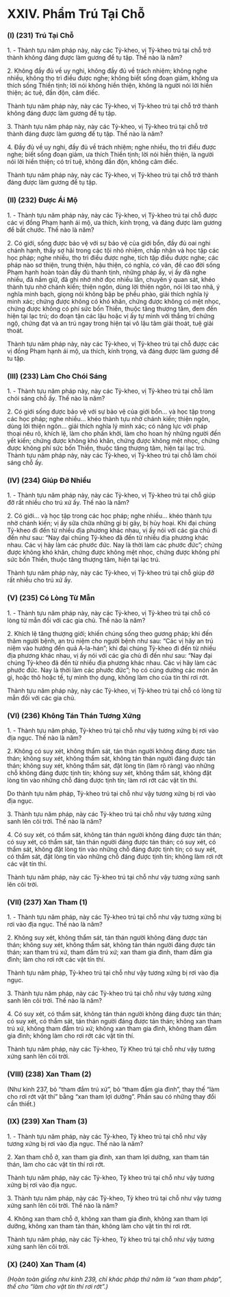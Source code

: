 # XXIV. Phẩm Trú Tại Chỗ

<!--pg-->
### (I) (231) Trú Tại Chỗ

1\. - Thành tựu năm pháp này, này các Tỷ-kheo, vị Tỷ-kheo trú tại chỗ trở thành không đáng được làm
gương để tụ tập. Thế nào là năm?

2\. Không đầy đủ về uy nghi, không đầy đủ về trách nhiệm; không nghe nhiều, không thọ trì điều được
nghe; không biết sống đoạn giảm, không ưa thích sống Thiền tịnh; lời nói không hiền thiện, không là
người nói lời hiền thiện; ác tuệ, đần độn, câm điếc.

Thành tựu năm pháp này, này các Tỷ-kheo, vị Tỷ-kheo trú tại chỗ trở thành không đáng được làm
gương để tụ tập.

3\. Thành tựu năm pháp này, này các Tỷ-kheo, vị Tỷ-kheo trú tại chỗ trở thành đáng được làm gương để
tụ tập. Thế nào là năm?

4\. Ðầy đủ về uy nghi, đầy đủ về trách nhiệm; nghe nhiều, thọ trì điều được nghe; biết sống đoạn giảm,
ưa thích Thiền tịnh; lời nói hiền thiện, là người nói lời hiền thiện; có trí tuệ, không đần độn, không câm
điếc.

Thành tựu năm pháp này, này các Tỷ-kheo, vị Tỷ-kheo trú tại chỗ trở thành đáng được làm gương để tụ
tập.

<!--pg-->
### (II) (232) Ðược Ái Mộ

1\. - Thành tựu năm pháp này, này các Tỷ-kheo, vị Tỷ-kheo trú tại chỗ được các vị đồng Phạm hạnh ái
mộ, ưa thích, kính trọng, và đáng được làm gương để bắt chước. Thế nào là năm?

2\. Có giới, sống được bảo vệ với sự bảo vệ của giới bổn, đầy đủ oai nghi chánh hạnh, thấy sợ hãi trong
các tội nhỏ nhiệm, chấp nhận và học tập các học pháp; nghe nhiều, thọ trì điều được nghe, tích tập điều
được nghe; các pháp nào sơ thiện, trung thiện, hậu thiện, có nghĩa, có văn, đề cao đời sống Phạm hạnh
hoàn toàn đầy đủ thanh tịnh, những pháp ấy, vị ấy đã nghe nhiều, đã nắm giữ, đã ghi nhớ nhờ đọc nhiều
lần, chuyên ý quan sát, khéo thành tựu nhờ chánh kiến; thiện ngôn, dùng lời thiện ngôn, nói lời tao nhã,
ý nghĩa minh bạch, giọng nói không bập bẹ phều phào, giải thích nghĩa lý minh xác; chứng được không
có khó khăn, chứng được không có mệt nhọc, chứng được không có phí sức bốn Thiền, thuộc tăng
thượng tâm, đem đến hiện tại lạc trú; do đoạn tận các lậu hoặc vị ấy tự mình với thắng trí chứng ngộ,
chứng đạt và an trú ngay trong hiện tại vô lậu tâm giải thoát, tuệ giải thoát.

Thành tựu năm pháp này, này các Tỷ-kheo, vị Tỷ-kheo trú tại chỗ được các vị đồng Phạm hạnh ái mộ,
ưa thích, kính trọng, và đáng được làm gương để tu tập.

<!--pg-->
### (III) (233) Làm Cho Chói Sáng

1\. - Thành tựu năm pháp này, này các Tỷ-kheo, vị Tỷ-kheo trú tại chỗ làm chói sáng chỗ ấy. Thế nào là
năm?

2\. Có giới sống được bảo vệ với sự bảo vệ của giới bổn... và học tập trong các học pháp; nghe nhiều...
khéo thành tựu nhờ chánh kiến; thiện ngôn, dùng lời thiện ngôn... giải thích nghĩa lý minh xác; có năng
lực với pháp thoại nêu rõ, khích lệ, làm cho phấn khởi, làm cho hoan hỷ những người đến yết kiến;
chứng được không khó khăn, chứng được không mệt nhọc, chứng được không phí sức bốn Thiền, thuộc
tăng thượng tâm, hiện tại lạc trú.
Thành tựu năm pháp này, này các Tỷ-kheo, vị Tỷ-kheo trú tại chỗ làm chói sáng chỗ ấy.

<!--pg-->
### (IV) (234) Giúp Ðỡ Nhiều

1\. - Thành tựu năm pháp này, này các Tỷ-kheo, vị Tỷ-kheo trú tại chỗ giúp đỡ rất nhiều cho trú xứ ấy.
Thế nào là năm?

2\. Có giới... và học tập trong các học pháp; nghe nhiều... khéo thành tựu nhờ chánh kiến; vị ấy sữa chữa
những gì bị gãy, bị hủy hoại. Khi đại chúng Tỷ-kheo đi đến từ nhiều địa phương khác nhau, vị ấy nói
với các gia chủ đi đến như sau: “Nay đại chúng Tỷ-kheo đã đến từ nhiều địa phương khác nhau. Các vị
hãy làm các phước đức. Nay là thời làm các phước đức”; chứng được không khó khăn, chứng được
không mệt nhọc, chứng được không phí sức bốn Thiền, thuộc tăng thượng tâm, hiện tại lạc trú.

Thành tựu năm pháp này, này các Tỷ-kheo, vị Tỷ-kheo trú tại chỗ giúp đỡ rất nhiều cho trú xứ ấy.

<!--pg-->
### (V) (235) Có Lòng Từ Mẫn

1\. - Thành tựu năm pháp này, này các Tỷ-kheo, vị Tỷ-kheo trú tại chỗ có lòng từ mẫn đối với các gia
chủ. Thế nào là năm?

2\. Khích lệ tăng thượng giới; khiến chúng sống theo gương pháp; khi đến thăm người bệnh, an trú niệm
cho người bệnh như sau: “Các vị hãy an trú niệm vào hướng đến quả A-la-hán”; khi đại chúng Tỷ-kheo
đi đến từ nhiều địa phương khác nhau, vị ấy nói với các gia chủ đi đến như sau: “Nay đại chúng Tỷ-kheo
đã đến từ nhiều địa phương khác nhau. Các vị hãy làm các phước đức. Nay là thời làm các phước đức”;
họ có cúng dường các món ăn gì, hoặc thô hoặc tế, tự mình thọ dụng, không làm cho của tín thí rơi rớt.

Thành tựu năm pháp này, này các Tỷ-kheo, vị Tỷ-kheo trú tại chỗ có lòng từ mẫn đối với các gia chủ.

<!--pg-->
### (VI) (236) Không Tán Thán Tương Xứng

1\. - Thành tựu năm pháp, Tỷ-kheo trú tại chỗ như vậy tương xứng bị rơi vào địa ngục. Thế nào là năm?

2\. Không có suy xét, không thẩm sát, tán thán người không đáng được tán thán; không suy xét, không
thẩm sát, không tán thán người đáng được tán thán; không suy xét, không thẩm sát, đặt lòng tin (làm rõ
ràng) vào những chỗ không đáng được tịnh tín; không suy xét, không thẩm sát, không đặt lòng tin vào
những chỗ đáng được tịnh tín; làm rơi rớt các vật tín thí.

Do thành tựu năm pháp, Tỷ-kheo trú tại chỗ như vậy tương xứng bị rơi vào địa ngục.

3\. Thành tựu năm pháp, này các Tỷ-kheo trú tại chỗ như vậy tương xứng sanh lên cõi trời. Thế nào là
năm?

4\. Có suy xét, có thẩm sát, không tán thán người không đáng được tán thán; có suy xét, có thẩm sát, tán
thán người đáng được tán thán; có suy xét, có thẩm sát, không đặt lòng tin vào những chỗ đáng được
tịnh tín; có suy xét, có thẩm sát, đặt lòng tin vào những chỗ đáng được tịnh tín; không làm rơi rớt các vật
tín thí.

Thành tựu năm pháp, này các Tỷ-kheo trú tại chỗ như vậy tương xứng sanh lên cõi trời.

<!--pg-->
### (VII) (237) Xan Tham (1)
1\. - Thành tựu năm pháp, này các Tỷ-kheo trú tại chỗ như vậy tương xứng bị rơi vào địa ngục. Thế nào
là năm?

2\. Không suy xét, không thẩm sát, tán thán người không đáng được tán thán; không suy xét, không thẩm
sát, không tán thán người đáng được tán thán; xan tham trú xứ, tham đắm trú xứ; xan tham gia đình,
tham đắm gia đình; làm cho rơi rớt các vật tín thí.

Thành tựu năm pháp, Tỷ-kheo trú tại chỗ như vậy tương xứng bị rơi vào địa ngục.

3\. Thành tựu năm pháp, này các Tỷ-kheo trú tại chỗ như vậy tương xứng sanh lên cõi trời. Thế nào là
năm?

4\. Có suy xét, có thẩm sát, không tán thán người không đáng được tán thán; có suy xét, có thẩm sát, tán
thán người đáng được tán thán; không xan tham trú xứ, không tham đắm trú xứ; không xan tham gia
đình, không tham đắm gia đình; không làm cho rơi rớt các vật tín thí.

Thành tựu năm pháp, này các Tỷ-kheo, Tỷ Kheo trú tại chỗ như vậy tương xứng sanh lên cõi trời.

<!--pg-->
### (VIII) (238) Xan Tham (2)

(Như kinh 237, bỏ “tham đắm trú xứ”, bỏ “tham đắm gia đình”, thay thế “làm cho rơi rớt vật thí” bằng
“xan tham lợi dưỡng”. Phần sau có những thay đổi cần thiết.)

<!--pg-->
### (IX) (239) Xan Tham (3)

1\. - Thành tựu năm pháp, này các Tỷ-kheo, Tỷ kheo trú tại chỗ như vậy tương xứng bị rơi vào địa ngục.
Thế nào là năm?

2\. Xan tham chỗ ở, xan tham gia đình, xan tham lợi dưỡng, xan tham tán thán, làm cho các vật tín thí rơi
rớt.

Thành tựu năm pháp, này các Tỷ-kheo, Tỷ kheo trú tại chỗ như vậy tương xứng bị rơi vào địa ngục.

3\. Thành tựu năm pháp, này các Tỷ-kheo, Tỷ kheo trú tại chỗ như vậy tương xứng sanh lên cõi trời. Thế
nào là năm?

4\. Không xan tham chỗ ở, không xan tham gia đình, không xan tham lợi dưỡng, không xan tham tán
thán, không làm cho vật tín thí rơi rớt.

Thành tựu năm pháp, này các Tỷ-kheo, Tỷ kheo trú tại chỗ như vậy tương xứng sanh lên cõi trời.

<!--pg-->
### (X) (240) Xan Tham (4)

_(Hoàn toàn giống như kinh 239, chỉ khác pháp thứ năm là “xan tham pháp”, thế cho “làm cho vật tín_
_thí rơi rớt”.)_

